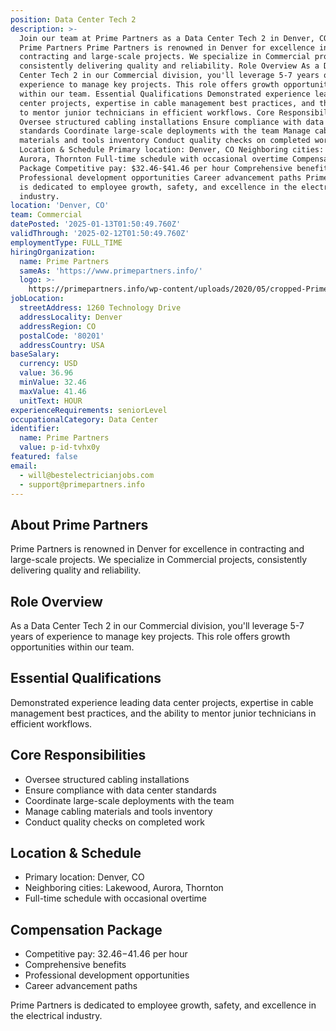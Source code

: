 ```yaml
---
position: Data Center Tech 2
description: >-
  Join our team at Prime Partners as a Data Center Tech 2 in Denver, CO. About
  Prime Partners Prime Partners is renowned in Denver for excellence in
  contracting and large-scale projects. We specialize in Commercial projects,
  consistently delivering quality and reliability. Role Overview As a Data
  Center Tech 2 in our Commercial division, you'll leverage 5-7 years of
  experience to manage key projects. This role offers growth opportunities
  within our team. Essential Qualifications Demonstrated experience leading data
  center projects, expertise in cable management best practices, and the ability
  to mentor junior technicians in efficient workflows. Core Responsibilities
  Oversee structured cabling installations Ensure compliance with data center
  standards Coordinate large-scale deployments with the team Manage cabling
  materials and tools inventory Conduct quality checks on completed work
  Location & Schedule Primary location: Denver, CO Neighboring cities: Lakewood,
  Aurora, Thornton Full-time schedule with occasional overtime Compensation
  Package Competitive pay: $32.46-$41.46 per hour Comprehensive benefits
  Professional development opportunities Career advancement paths Prime Partners
  is dedicated to employee growth, safety, and excellence in the electrical
  industry.
location: 'Denver, CO'
team: Commercial
datePosted: '2025-01-13T01:50:49.760Z'
validThrough: '2025-02-12T01:50:49.760Z'
employmentType: FULL_TIME
hiringOrganization:
  name: Prime Partners
  sameAs: 'https://www.primepartners.info/'
  logo: >-
    https://primepartners.info/wp-content/uploads/2020/05/cropped-Prime-Partners-Logo-NO-BG-1-1.png
jobLocation:
  streetAddress: 1260 Technology Drive
  addressLocality: Denver
  addressRegion: CO
  postalCode: '80201'
  addressCountry: USA
baseSalary:
  currency: USD
  value: 36.96
  minValue: 32.46
  maxValue: 41.46
  unitText: HOUR
experienceRequirements: seniorLevel
occupationalCategory: Data Center
identifier:
  name: Prime Partners
  value: p-id-tvhx0y
featured: false
email:
  - will@bestelectricianjobs.com
  - support@primepartners.info
---
```




## About Prime Partners
Prime Partners is renowned in Denver for excellence in contracting and large-scale projects. We specialize in Commercial projects, consistently delivering quality and reliability.

## Role Overview
As a Data Center Tech 2 in our Commercial division, you'll leverage 5-7 years of experience to manage key projects. This role offers growth opportunities within our team.

## Essential Qualifications
Demonstrated experience leading data center projects, expertise in cable management best practices, and the ability to mentor junior technicians in efficient workflows.

## Core Responsibilities
- Oversee structured cabling installations
- Ensure compliance with data center standards
- Coordinate large-scale deployments with the team
- Manage cabling materials and tools inventory
- Conduct quality checks on completed work

## Location & Schedule
- Primary location: Denver, CO
- Neighboring cities: Lakewood, Aurora, Thornton
- Full-time schedule with occasional overtime

## Compensation Package
- Competitive pay: $32.46-$41.46 per hour
- Comprehensive benefits
- Professional development opportunities
- Career advancement paths

Prime Partners is dedicated to employee growth, safety, and excellence in the electrical industry.